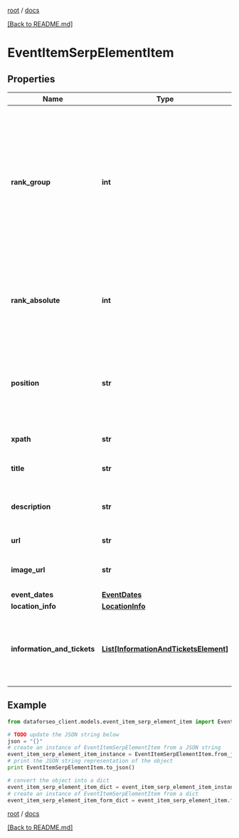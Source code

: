 [root](./../ "root") / [docs](./ "docs")

[[Back to README.md]](./../README.md "[Back to README.md]")

# EventItemSerpElementItem

## Properties

Name | Type | Description | Notes
------------ | ------------- | ------------- | -------------
**rank_group** | **int** | group rank in SERP position within a group of elements with identical type values positions of elements with different type values are omitted from rank_group | [optional]
**rank_absolute** | **int** | absolute rank in SERP absolute position among all the elements in SERP | [optional]
**position** | **str** | the alignment of the element in SERP can take the following values: left, right | [optional]
**xpath** | **str** | the XPath of the element | [optional]
**title** | **str** | title of the result in SERP | [optional]
**description** | **str** | description of the results element in SERP | [optional]
**url** | **str** | relevant URL | [optional]
**image_url** | **str** | URL of the image featured in the element | [optional]
**event_dates** | [**EventDates**](EventDates.md) |  | [optional]
**location_info** | [**LocationInfo**](LocationInfo.md) |  | [optional]
**information_and_tickets** | [**List[InformationAndTicketsElement]**](InformationAndTicketsElement.md) | additional information and ticket purchase options if there is none, equals null | [optional]

## Example

```python
from dataforseo_client.models.event_item_serp_element_item import EventItemSerpElementItem

# TODO update the JSON string below
json = "{}"
# create an instance of EventItemSerpElementItem from a JSON string
event_item_serp_element_item_instance = EventItemSerpElementItem.from_json(json)
# print the JSON string representation of the object
print EventItemSerpElementItem.to_json()

# convert the object into a dict
event_item_serp_element_item_dict = event_item_serp_element_item_instance.to_dict()
# create an instance of EventItemSerpElementItem from a dict
event_item_serp_element_item_form_dict = event_item_serp_element_item.from_dict(event_item_serp_element_item_dict)
```

  

[root](./../ "root") / [docs](./ "docs")

[[Back to README.md]](./../README.md "[Back to README.md]")